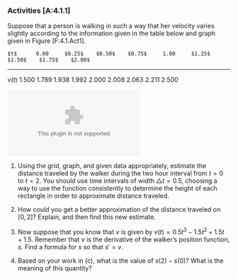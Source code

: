 ### Activities \[A:4.1.1\]

Suppose that a person is walking in such a way that her velocity varies
slightly according to the information given in the table below and graph
given in Figure \[F:4.1.Act1\].

    $t$      0.00     $0.25$    $0.50$    $0.75$     1.00     $1.25$    $1.50$    $1.75$    $2.00$
  -------- --------- --------- --------- --------- --------- --------- --------- --------- ---------
   $v(t)$   $1.500$   $1.789$   $1.938$   $1.992$   $2.000$   $2.008$   $2.063$   $2.211$   $2.500$

![The graph of $y = v(t)$.<span
data-label="F:4.1.Act1"></span>](figures/4_1_Act1.eps)

1.  Using the grid, graph, and given data appropriately, estimate the
    distance traveled by the walker during the two hour interval from
    $t = 0$ to $t = 2$. You should use time intervals of width
    $\triangle t = 0.5$, choosing a way to use the function consistently
    to determine the height of each rectangle in order to approximate
    distance traveled.

2.  How could you get a better approximation of the distance traveled on
    $[0,2]$? Explain, and then find this new estimate.

3.  Now suppose that you know that $v$ is given by
    $v(t) = 0.5t^3-1.5t^2+1.5t+1.5$. Remember that $v$ is the derivative
    of the walker’s position function, $s$. Find a formula for $s$ so
    that $s' = v$.

4.  Based on your work in (c), what is the value of $s(2) - s(0)$? What
    is the meaning of this quantity?